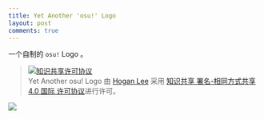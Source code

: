 ```yaml
---
title: Yet Another 'osu!' Logo
layout: post
comments: true
---
```


一个自制的 `osu!` Logo 。

> <a rel="license" href="http://creativecommons.org/licenses/by-sa/4.0/"><img alt="知识共享许可协议" style="border-width:0" src="https://i.creativecommons.org/l/by-sa/4.0/88x31.png" /></a><br /><span xmlns:dct="http://purl.org/dc/terms/" href="http://purl.org/dc/dcmitype/StillImage" property="dct:title" rel="dct:type">Yet Another osu! Logo</span> 由 <a xmlns:cc="http://creativecommons.org/ns#" href="https://foresite.top/blog/yet-another-osu-logo/" property="cc:attributionName" rel="cc:attributionURL">Hogan Lee</a> 采用 <a rel="license" href="http://creativecommons.org/licenses/by-sa/4.0/">知识共享 署名-相同方式共享 4.0 国际 许可协议</a>进行许可。

![](https://gitee.com/h00kran/blog-assets/raw/master/img/ya_osu_logo.png)